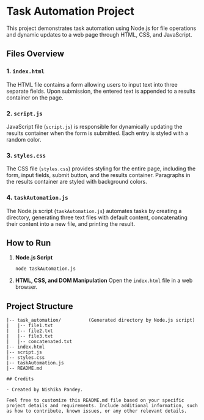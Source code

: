 # Task Automation Project

This project demonstrates task automation using Node.js for file operations and dynamic updates to a web page through HTML, CSS, and JavaScript.

## Files Overview

### 1. `index.html`

The HTML file contains a form allowing users to input text into three separate fields. Upon submission, the entered text is appended to a results container on the page.

### 2. `script.js`

JavaScript file (`script.js`) is responsible for dynamically updating the results container when the form is submitted. Each entry is styled with a random color.

### 3. `styles.css`

The CSS file (`styles.css`) provides styling for the entire page, including the form, input fields, submit button, and the results container. Paragraphs in the results container are styled with background colors.

### 4. `taskAutomation.js`

The Node.js script (`taskAutomation.js`) automates tasks by creating a directory, generating three text files with default content, concatenating their content into a new file, and printing the result.

## How to Run

1. **Node.js Script**
    ```bash
    node taskAutomation.js
    ```

2. **HTML, CSS, and DOM Manipulation**
    Open the `index.html` file in a web browser.

## Project Structure

```plaintext
|-- task_automation/          (Generated directory by Node.js script)
|   |-- file1.txt
|   |-- file2.txt
|   |-- file3.txt
|   |-- concatenated.txt
|-- index.html
|-- script.js
|-- styles.css
|-- taskAutomation.js
|-- README.md

## Credits

- Created by Nishika Pandey.

Feel free to customize this README.md file based on your specific project details and requirements. Include additional information, such as how to contribute, known issues, or any other relevant details.
